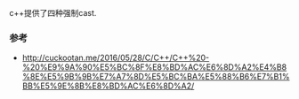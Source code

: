 c++提供了四种强制cast.



### 参考
- http://cuckootan.me/2016/05/28/C/C++/C++%20-%20%E9%9A%90%E5%BC%8F%E8%BD%AC%E6%8D%A2%E4%B8%8E%E5%9B%9B%E7%A7%8D%E5%BC%BA%E5%88%B6%E7%B1%BB%E5%9E%8B%E8%BD%AC%E6%8D%A2/
